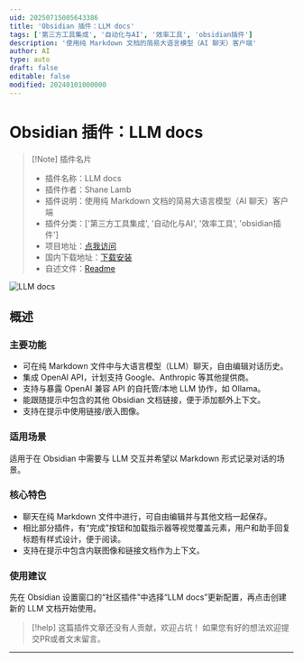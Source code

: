 ```yaml
---
uid: 20250715005643386
title: 'Obsidian 插件：LLM docs'
tags: ['第三方工具集成', '自动化与AI', '效率工具', 'obsidian插件']
description: '使用纯 Markdown 文档的简易大语言模型（AI 聊天）客户端'
author: AI
type: auto
draft: false
editable: false
modified: 20240101000000
---
```


# Obsidian 插件：LLM docs

> [!Note] 插件名片
> - 插件名称：LLM docs
> - 插件作者：Shane Lamb
> - 插件说明：使用纯 Markdown 文档的简易大语言模型（AI 聊天）客户端
> - 插件分类：['第三方工具集成', '自动化与AI', '效率工具', 'obsidian插件']
> - 项目地址：[点我访问](https://github.com/shane-lamb/obsidian-llm-docs)
> - 国内下载地址：[下载安装](https://pkmer.cn/products/plugin/pluginMarket/?llm-docs)
> - 自述文件：[Readme](https://ghproxy.net/https://raw.githubusercontent.com/shane-lamb/obsidian-llm-docs/master/README.md)

![LLM docs](https://cdn.pkmer.cn/covers/llm-docs_internal_0.png!pkmer)

## 概述

### 主要功能
- 可在纯 Markdown 文件中与大语言模型（LLM）聊天，自由编辑对话历史。
- 集成 OpenAI API，计划支持 Google、Anthropic 等其他提供商。
- 支持与暴露 OpenAI 兼容 API 的自托管/本地 LLM 协作，如 Ollama。
- 能跟随提示中包含的其他 Obsidian 文档链接，便于添加额外上下文。
- 支持在提示中使用链接/嵌入图像。

### 适用场景
适用于在 Obsidian 中需要与 LLM 交互并希望以 Markdown 形式记录对话的场景。

### 核心特色
- 聊天在纯 Markdown 文件中进行，可自由编辑并与其他文档一起保存。
- 相比部分插件，有“完成”按钮和加载指示器等视觉覆盖元素，用户和助手回复标题有样式设计，便于阅读。
- 支持在提示中包含内联图像和链接文档作为上下文。

### 使用建议
先在 Obsidian 设置窗口的“社区插件”中选择“LLM docs”更新配置，再点击创建新的 LLM 文档开始使用。


> [!help] 
> 这篇插件文章还没有人贡献，欢迎占坑！
> 如果您有好的想法欢迎提交PR或者文末留言。
> 

---


